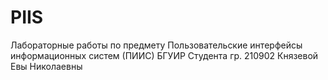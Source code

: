 # PIIS
Лабораторные работы по предмету Пользовательские интерфейсы информационных систем (ПИИС) БГУИР
Студента гр. 210902 Князевой Евы Николаевны
